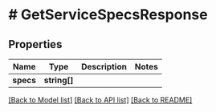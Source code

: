 # # GetServiceSpecsResponse

## Properties

Name | Type | Description | Notes
------------ | ------------- | ------------- | -------------
**specs** | **string[]** |  |

[[Back to Model list]](../../README.md#models) [[Back to API list]](../../README.md#endpoints) [[Back to README]](../../README.md)

